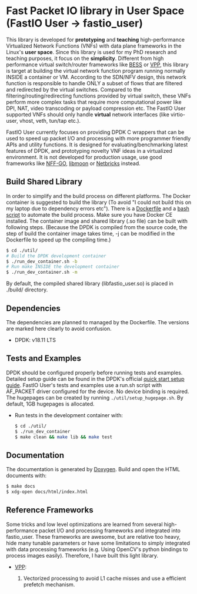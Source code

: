 # Fast Packet IO library in User Space (FastIO User -> fastio_user) #

This library is developed for **prototyping** and **teaching** high-performance Virtualized Network Functions (VNFs)
with data plane frameworks in the Linux's **user space**. Since this library is used for my PhD research and teaching
purposes, it focus on the **simplicity**. Different from high performance virtual switch/router frameworks like
[BESS](https://github.com/NetSys/bess) or [VPP](https://github.com/FDio/vpp), this library is target at building the
virtual network function program running normally INSIDE a container or VM. According to the SDN/NFV design, this
network function is responsible to handle ONLY a subset of flows that are filtered and redirected by the virtual
switches. Compared to the filtering/routing/redirecting functions provided by virtual switch, these VNFs perform more
complex tasks that require more computational power like DPI, NAT, video transcoding or payload compression etc. The
FastIO User supported VNFs should only handle **virtual** network interfaces (like virtio-user, vhost, veth, tun/tap
etc.).

FastIO User currently focuses on providing DPDK C wrappers that can be used to speed up packet I/O and processing with
more programmer friendly APIs and utility functions. It is designed for evaluating/benchmarking latest features of DPDK,
and prototyping novelty VNF ideas in a virtualized environment. It is not developed for production usage, use good
frameworks like [NFF-GO](https://github.com/intel-go/nff-go), [libmoon](https://github.com/libmoon/libmoon) or
[Netbricks](https://github.com/NetSys/NetBricks) instead.

## Build Shared Library ##

In order to simplify and the build process on different platforms. The Docker container is suggested to build the
library (To avoid "I could not build this on my laptop due to dependency errors etc"). There is a
[Dockerfile](./Dockerfile) and a [bash script](./util/run_dev_container.sh) to automate the build process. Make sure you
have Docker CE installed. The container image and shared library (.so file) can be built with following steps.  (Because
the DPDK is compiled from the source code, the step of build the container image takes time, -j can be modified in the
Dockerfile to speed up the compiling time.)

```bash
$ cd ./util/
# Build the DPDK development container
$ ./run_dev_container.sh -b
# Run make INSIDE the development container
$ ./run_dev_container.sh -m
```

By default, the compiled shared library (libfastio_user.so) is placed in ./build/ directory.

## Dependencies ##

The dependencies are planned to managed by the Dockerfile. The versions are marked here clearly to avoid confusion.

- DPDK: v18.11 LTS

## Tests and Examples ##

DPDK should be configured properly before running tests and examples. Detailed setup guide can be found in the DPDK's
official [quick start setup guide](https://doc.dpdk.org/guides/linux_gsg/quick_start.html). FastIO User's tests and
examples use a run.sh script with AF_PACKET driver configured for the device. No device binding is required. The
hugepages can be created by running `./util/setup_hugepage.sh`. By default, 1GB hugepages is allocated.

- Run tests in the development container with:

    ```bash
    $ cd ./util/
    $ ./run_dev_container
    $ make clean && make lib && make test
    ```

## Documentation ##

The documentation is generated by [Doxygen](http://www.doxygen.nl/). Build and open the HTML documents with:

```bash
$ make docs
$ xdg-open docs/html/index.html
```

## Reference Frameworks ##

Some tricks and low level optimizations are learned from several high-performance packet I/O and processing frameworks
and integrated into fastio_user. These frameworks are awesome, but are relative too heavy, hide many tunable parameters
or have some limitations to simply integrated with data processing frameworks (e.g. Using OpenCV's python bindings to
process images easily). Therefore, I have built this light library.

- [VPP](https://wiki.fd.io/view/VPP/What_is_VPP%3F):

    1. Vectorized processing to avoid L1 cache misses and use a efficient prefetch mechanism.
